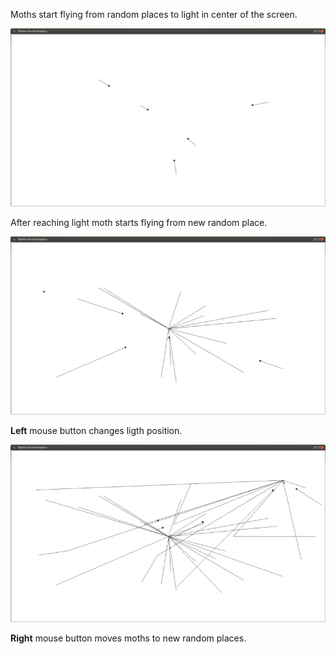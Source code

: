
Moths start flying from random places to light in center of the screen.

![#1](screenshots/image-1.png?raw=true)   

After reaching light moth starts flying from new random place.

![#2](screenshots/image-2.png?raw=true)   

**Left** mouse button changes ligth position.

![#3](screenshots/image-3.png?raw=true)   

**Right** mouse button moves moths to new random places.
